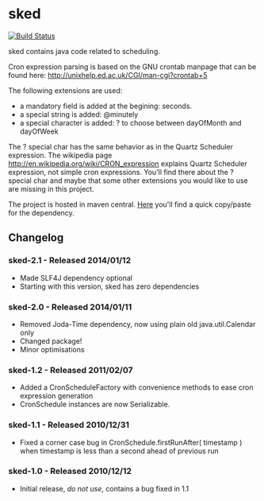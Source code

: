 sked
====

[![Build Status](https://travis-ci.org/eskatos/sked.svg)](https://travis-ci.org/eskatos/sked)

sked contains java code related to scheduling.

Cron expression parsing is based on the GNU crontab manpage that can be found
here: http://unixhelp.ed.ac.uk/CGI/man-cgi?crontab+5
 
The following extensions are used:

- a mandatory field is added at the begining: seconds.
- a special string is added: @minutely
- a special character is added: ? to choose between dayOfMonth and dayOfWeek

The ? special char has the same behavior as in the Quartz Scheduler expression.
The wikipedia page http://en.wikipedia.org/wiki/CRON_expression explains Quartz
Scheduler expression, not simple cron expressions. You'll find there about the ?
special char and maybe that some other extensions you would like to use are missing
in this project.

The project is hosted in maven central.
[Here](https://repository.sonatype.org/index.html#nexus-search;quick~sked) you'll find a quick copy/paste for the dependency.


Changelog
---------

### sked-2.1 - Released 2014/01/12

- Made SLF4J dependency optional
- Starting with this version, sked has zero dependencies

### sked-2.0 - Released 2014/01/11

- Removed Joda-Time dependency, now using plain old java.util.Calendar only
- Changed package!
- Minor optimisations

### sked-1.2 - Released 2011/02/07

- Added a CronScheduleFactory with convenience methods to ease cron expression generation
- CronSchedule instances are now Serializable.

### sked-1.1 - Released 2010/12/31

- Fixed a corner case bug in CronSchedule.firstRunAfter( timestamp ) when timestamp is less than a second ahead of previous run

### sked-1.0 - Released 2010/12/12

- Initial release, *do not use*, contains a bug fixed in 1.1

